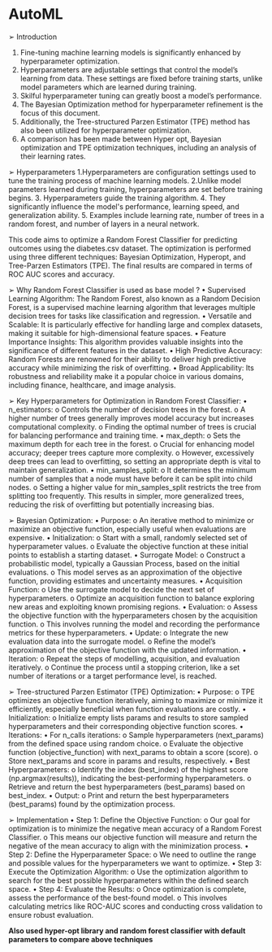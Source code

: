 # AutoML
➢ Introduction 
  1. Fine-tuning machine learning models is significantly enhanced by hyperparameter  optimization. 
  2. Hyperparameters are adjustable settings that control the model’s learning from data. These settings are fixed before training starts, unlike model parameters which are  learned during training. 
  4. Skilful hyperparameter tuning can greatly boost a model’s performance.
  5. The Bayesian Optimization method for hyperparameter refinement is the focus of this  document. 
  6. Additionally, the Tree-structured Parzen Estimator (TPE) method has also been  utilized for hyperparameter optimization. 
  7. A comparison has been made between Hyper opt, Bayesian optimization  and TPE optimization techniques, including an analysis of their learning rates.

➢ Hyperparameters 
  1.Hyperparameters are configuration settings used to tune the training process of machine learning models.
  2.Unlike model parameters learned during training, hyperparameters are set before training begins. 
  3. Hyperparameters guide the training algorithm. 
  4. They significantly influence the model's performance, learning speed, and generalization ability.
  5. Examples include learning rate, number of trees in a random forest, and number of  layers in a neural network. 

This code aims to optimize a Random Forest Classifier for predicting outcomes using the diabetes.csv dataset. The optimization is performed using three different techniques: Bayesian Optimization, Hyperopt, and Tree-Parzen Estimators (TPE). The final results are compared in terms of ROC AUC scores and accuracy.

➢ Why Random Forest Classifier is used as base model  ?
  • Supervised Learning Algorithm: The Random Forest, also known as a Random  Decision Forest, is a supervised machine learning algorithm that leverages multiple  decision trees for tasks like classification and regression. 
  • Versatile and Scalable: It is particularly effective for handling large and complex  datasets, making it suitable for high-dimensional feature spaces. 
  • Feature Importance Insights: This algorithm provides valuable insights into the  significance of different features in the dataset. 
  • High Predictive Accuracy: Random Forests are renowned for their ability to deliver  high predictive accuracy while minimizing the risk of overfitting. 
  • Broad Applicability: Its robustness and reliability make it a popular choice in various  domains, including finance, healthcare, and image analysis. 

➢ Key Hyperparameters for Optimization in Random Forest Classifier: 
  • n_estimators: 
    o Controls the number of decision trees in the forest. 
    o A higher number of trees generally improves model accuracy but increases  computational complexity. 
    o Finding the optimal number of trees is crucial for balancing performance and  training time. 
  • max_depth: 
    o Sets the maximum depth for each tree in the forest. 
    o Crucial for enhancing model accuracy; deeper trees capture more complexity. o However, excessively deep trees can lead to overfitting, so setting an  appropriate depth is vital to maintain generalization. 
  • min_samples_split: 
    o It determines the minimum number of samples that a node must have before it can be split into child nodes.
    o Setting a higher value for min_samples_split restricts the tree from splitting too frequently. This results in simpler, more generalized trees, reducing the risk of overfitting but potentially increasing 
      bias.

➢ Bayesian Optimization: 
  • Purpose:
    o An iterative method to minimize or maximize an objective function, especially  useful when evaluations are expensive.
  • Initialization: 
    o Start with a small, randomly selected set of hyperparameter values. 
    o Evaluate the objective function at these initial points to establish a starting  dataset. 
  • Surrogate Model: 
    o Construct a probabilistic model, typically a Gaussian Process, based on the  initial evaluations. 
    o This model serves as an approximation of the objective function, providing  estimates and uncertainty measures. 
  • Acquisition Function: 
    o Use the surrogate model to decide the next set of hyperparameters. 
    o Optimize an acquisition function to balance exploring new areas and  exploiting known promising regions. 
  • Evaluation: 
    o Assess the objective function with the hyperparameters chosen by the  acquisition function. 
    o This involves running the model and recording the performance metrics for  these hyperparameters. 
  • Update: 
    o Integrate the new evaluation data into the surrogate model. 
    o Refine the model’s approximation of the objective function with the updated  information. 
  • Iteration: 
    o Repeat the steps of modelling, acquisition, and evaluation iteratively. 
    o Continue the process until a stopping criterion, like a set number of iterations  or a target performance level, is reached. 

➢ Tree-structured Parzen Estimator (TPE) Optimization: 
  • Purpose: 
    o TPE optimizes an objective function iteratively, aiming to maximize or minimize it  efficiently, especially beneficial when function evaluations are costly. 
  • Initialization: 
    o Initialize empty lists params and results to store sampled hyperparameters and their  corresponding objective function scores. 
  • Iterations: 
    • For n_calls iterations: 
      o Sample hyperparameters (next_params) from the defined space using  random choice. 
      o Evaluate the objective function (objective_function) with next_params to  obtain a score (score). 
      o Store next_params and score in params and results, respectively.
    • Best Hyperparameters: 
      o Identify the index (best_index) of the highest score (np.argmax(results)),  indicating the best-performing hyperparameters. 
      o Retrieve and return the best hyperparameters (best_params) based on best_index.
    • Output: 
      o Print and return the best hyperparameters (best_params) found by the optimization  process. 
    
➢ Implementation 
  • Step 1: Define the Objective Function: 
    o Our goal for optimization is to minimize the negative mean accuracy of a  Random Forest Classifier. 
    o This means our objective function will measure and return the negative of the  mean accuracy to align with the minimization process.
  • Step 2: Define the Hyperparameter Space: 
    o We need to outline the range and possible values for the hyperparameters we want to  optimize. 
  • Step 3: Execute the Optimization Algorithm: 
    o Use the optimization algorithm to search for the best possible hyperparameters within  the defined search space. 
  • Step 4: Evaluate the Results: 
    o Once optimization is complete, assess the performance of the best-found  model. 
    o This involves calculating metrics like ROC-AUC scores and conducting cross validation to ensure robust evaluation.
    
**Also used hyper-opt library and random forest classifier with default parameters to compare above techniques**

